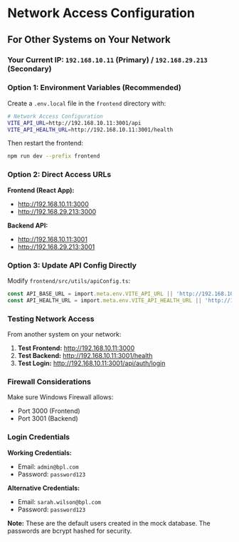 # Network Access Configuration

## For Other Systems on Your Network

### Your Current IP: `192.168.10.11` (Primary) / `192.168.29.213` (Secondary)

### Option 1: Environment Variables (Recommended)

Create a `.env.local` file in the `frontend` directory with:

```bash
# Network Access Configuration
VITE_API_URL=http://192.168.10.11:3001/api
VITE_API_HEALTH_URL=http://192.168.10.11:3001/health
```

Then restart the frontend:
```bash
npm run dev --prefix frontend
```

### Option 2: Direct Access URLs

**Frontend (React App):**
- http://192.168.10.11:3000
- http://192.168.29.213:3000

**Backend API:**
- http://192.168.10.11:3001
- http://192.168.29.213:3001

### Option 3: Update API Config Directly

Modify `frontend/src/utils/apiConfig.ts`:

```typescript
const API_BASE_URL = import.meta.env.VITE_API_URL || 'http://192.168.10.11:3001/api';
const API_HEALTH_URL = import.meta.env.VITE_API_HEALTH_URL || 'http://192.168.10.11:3001/health';
```

### Testing Network Access

From another system on your network:

1. **Test Frontend:** http://192.168.10.11:3000
2. **Test Backend:** http://192.168.10.11:3001/health
3. **Test Login:** http://192.168.10.11:3001/api/auth/login

### Firewall Considerations

Make sure Windows Firewall allows:
- Port 3000 (Frontend)
- Port 3001 (Backend)

### Login Credentials

**Working Credentials:**
- Email: `admin@bpl.com`
- Password: `password123`

**Alternative Credentials:**
- Email: `sarah.wilson@bpl.com`
- Password: `password123`

**Note:** These are the default users created in the mock database. The passwords are bcrypt hashed for security.

